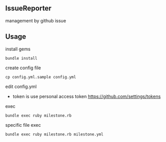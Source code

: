 ## IssueReporter

management by github issue


## Usage

install gems
```
bundle install
```

create config file
```
cp config.yml.sample config.yml
```

edit config.yml

* token is use personal access token https://github.com/settings/tokens

exec
```
bundle exec ruby milestone.rb
```

specific file exec

```
bundle exec ruby milestone.rb milestone.yml
```
